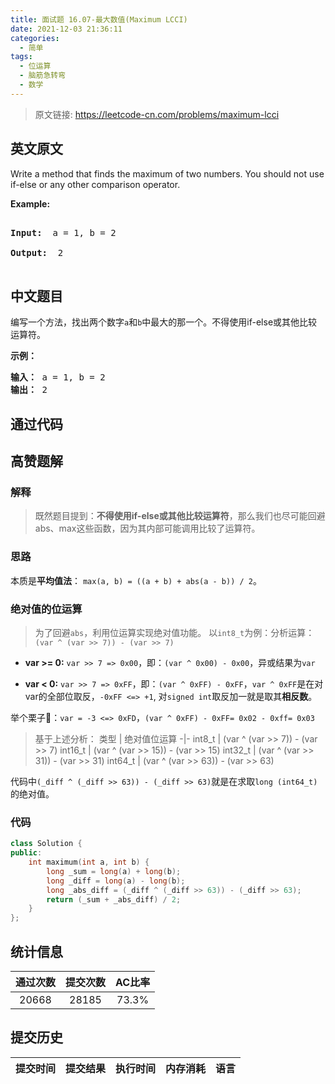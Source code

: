 ```yaml
---
title: 面试题 16.07-最大数值(Maximum LCCI)
date: 2021-12-03 21:36:11
categories:
  - 简单
tags:
  - 位运算
  - 脑筋急转弯
  - 数学
---
```


> 原文链接: https://leetcode-cn.com/problems/maximum-lcci


## 英文原文
<div><p>Write a method that finds the maximum of two numbers. You should not use if-else or any other comparison operator.</p>

<p><strong>Example: </strong></p>

<pre>
<strong>Input: </strong> a = 1, b = 2
<strong>Output: </strong> 2
</pre>
</div>

## 中文题目
<div><p>编写一个方法，找出两个数字<code>a</code>和<code>b</code>中最大的那一个。不得使用if-else或其他比较运算符。</p>
<p><strong>示例：</strong></p>
<pre><strong>输入：</strong> a = 1, b = 2
<strong>输出：</strong> 2
</pre>
</div>

## 通过代码
<RecoDemo>
</RecoDemo>


## 高赞题解
### 解释
> 既然题目提到：**不得使用if-else或其他比较运算符**，那么我们也尽可能回避abs、max这些函数，因为其内部可能调用比较了运算符。

### 思路
本质是**平均值法**： `max(a, b) = ((a + b) + abs(a - b)) / 2`。

### 绝对值的位运算 
> 为了回避`abs`，利用位运算实现绝对值功能。
> 以`int8_t`为例：分析运算：`(var ^ (var >> 7)) - (var >> 7)`

- **var >= 0:** `var >> 7 => 0x00`，即：`(var ^ 0x00) - 0x00`，异或结果为`var`

- **var < 0:** `var >> 7 => 0xFF`，即：`(var ^ 0xFF) - 0xFF`，`var ^ 0xFF`是在对var的全部位取反，`-0xFF <=> +1`, 对`signed int`取反加一就是取其**相反数**。

举个栗子🌰：`var = -3 <=> 0xFD`，`(var ^ 0xFF) - 0xFF= 0x02 - 0xff= 0x03`
>
> 基于上述分析：
> 类型 | 绝对值位运算
> -|-
> int8_t | (var ^ (var >> 7)) - (var >> 7)
> int16_t | (var ^ (var >> 15)) - (var >> 15)
> int32_t | (var ^ (var >> 31)) - (var >> 31)
> int64_t | (var ^ (var >> 63)) - (var >> 63)
>
代码中`(_diff ^ (_diff >> 63)) - (_diff >> 63)`就是在求取`long (int64_t)`的绝对值。

### 代码
```cpp
class Solution {
public:
    int maximum(int a, int b) {
        long _sum = long(a) + long(b);
        long _diff = long(a) - long(b);
        long _abs_diff = (_diff ^ (_diff >> 63)) - (_diff >> 63);
        return (_sum + _abs_diff) / 2;
    }
};
```

## 统计信息
| 通过次数 | 提交次数 | AC比率 |
| :------: | :------: | :------: |
|    20668    |    28185    |   73.3%   |

## 提交历史
| 提交时间 | 提交结果 | 执行时间 |  内存消耗  | 语言 |
| :------: | :------: | :------: | :--------: | :--------: |
